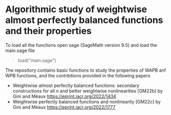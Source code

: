 # Algorithmic study of weightwise almost perfectly balanced functions and their properties

To load all the functions open sage (SageMath version 9.5) and load the main.sage file

> load("main.sage")

The repository contains basic functions to study the properties of WAPB anf WPB functions, and the contrbitions provided in the following papers 
- Weightwise almost perfectly balanced functions: secondary constructions for all n and better weightwise nonlinearities [GM22b] by Gini and Méaux https://eprint.iacr.org/2022/1434
- Weightwise perfectly balanced functions and nonlinearity [GM22c] by Gini and Méaux https://eprint.iacr.org/2022/1777

